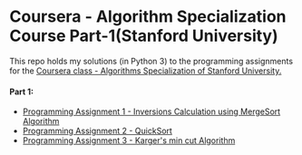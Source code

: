 # Coursera - Algorithm Specialization Course Part-1(Stanford University)

This repo holds my solutions (in Python 3) to the programming assignments for the [Coursera class - Algorithms Specialization of Stanford University.](https://www.coursera.org/learn/algorithms-divide-conquer/)

#### Part 1:

   * [Programming Assignment 1 - Inversions Calculation using MergeSort Algorithm](https://github.com/rjayswal-pythonista/Algorithms/tree/master/MergeSort)
   * [Programming Assignment 2 - QuickSort](https://github.com/rjayswal-pythonista/Algorithms/tree/master/QuickSort)
   * [Programming Assignment 3 - Karger's min cut Algorithm](https://github.com/rjayswal-pythonista/Algorithms/tree/master/karger_min_cut_algorithm)
